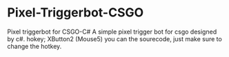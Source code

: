 # Pixel-Triggerbot-CSGO
Pixel triggerbot for CSGO-C#
A simple pixel trigger bot for csgo designed by c#.
hokey; XButton2 (Mouse5)
you can the sourecode, just make sure to change the hotkey.
